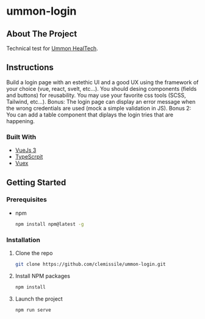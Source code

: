 # ummon-login

## About The Project

Technical test for [Ummon HealTech](https://www.ummonhealthtech.com/home-ummon-healthtech/).

## Instructions

Build a login page with an estethic UI and a good UX using the framework of your choice (vue, react, svelt, etc...).
You should desing components (fields and buttons) for reusability.
You may use your favorite css tools (SCSS, Tailwind, etc...).
Bonus: The login page can display an error message when the wrong credentials are used (mock a simple validation in JS).
Bonus 2: You can add a table component that diplays the login tries that are happening.

### Built With

- [VueJs 3](https://v3.vuejs.org/)
- [TypeScrpit](https://www.typescriptlang.org/)
- [Vuex](https://vuex.vuejs.org/)

<!-- GETTING STARTED -->

## Getting Started

### Prerequisites

- npm
  ```sh
  npm install npm@latest -g
  ```

### Installation

1. Clone the repo
   ```sh
   git clone https://github.com/clemissile/ummon-login.git
   ```
2. Install NPM packages
   ```sh
   npm install
   ```
3. Launch the project
   ```sh
   npm run serve
   ```
